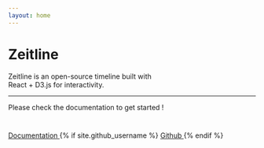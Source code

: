 ```yaml
---
layout: home
---
```


<div class="jumbotron mt-2">
  <h1 class="display-3">Zeitline</h1>
  <p class="lead">
    Zeitline is an open-source timeline built with<br /> 
    React + D3.js for interactivity.
  </p>
  <hr class="my-4">
  <p class="lead">
    Please check the documentation to get started !
  </p>
  <p style="margin-top: 40px">
    <a class="btn btn-primary btn-lg"
       href="documentation" 
       role="button">
      Documentation
    </a>
      {% if site.github_username %}
      <a class="btn btn-secondary btn-lg" href="https://github.com/{{ site.github_username }}/Zeitline">
        Github  
      </a>
      {% endif %}
  </p>
</div>


<div class="card mb-3 timeline-example">
    <div class="card-block mx-auto">
        <svg id="timeline" class="mx-auto" width="800" height="100"></svg>
    </div>
</div>

<script src="https://unpkg.com/zeitline@0.x.x/dist/zeitline.bundle.min.js"></script>
<script>
var timelineEl = document.querySelector('.timeline-example');
var conf = {
  selector: '#timeline',
  dateRange: [
    new Date('2017-01-01'),
    new Date('2018-01-01'),
  ],
  intervals: [
    [new Date('09 May 2017'), new Date('12 May 2017'), 250]
  ],
  data: [
    {date: new Date('12 Jan 2017'), label: 'Last day of this month'},
    {date: new Date('15 Jan 2017'), label: 'Last day of this month'},
    {date: new Date('18 Jan 2017'), label: 'Last day of this month'},
    {date: new Date('19 Jan 2017'), label: 'Last day of this month'},
    {date: new Date('29 Jan 2017'), label: 'Last day of this month'},
    {date: new Date('30 Jan 2017'), label: 'Last day of this month'},
    {date: new Date('31 Jan 2017'), label: 'Last day of this month'},
    {date: new Date('10 May 2017'), label: 'My birthday'},
    {date: new Date('11 May 2017'), label: 'Birthday party'},
    {date: new Date('12 May 2017'), label: 'Birthday party'},
    {date: new Date('13 May 2017'), label: 'Birthday party'},
    {date: new Date('20 May 2017'), label: 'Birthday party'},
    {date: new Date('25 May 2017'), label: 'Birthday party'},
    {date: new Date('26 May 2017'), label: 'Birthday party'},
    {date: new Date('27 May 2017'), label: 'Birthday party'},
    {date: new Date('30 May 2017'), label: 'Birthday party'},
    {date: new Date('10 Jun 2017'), label: 'Jazz concert'},
    {date: new Date('24 Dec 2017'), label: 'Christmas !'},
  ],
  eventListeners: {
    click: function(event) {
      alert(event.labels[0]);
    },
  },
  pivotListeners: {
    start: function(event) {
      timelineEl.style.background = '#f1c40f';
    },
    end: function(event) {
      timelineEl.style.background = '#fff';
    },
  },
};

var t = new Zeitline.Timeline(conf);
t.render();
</script>
